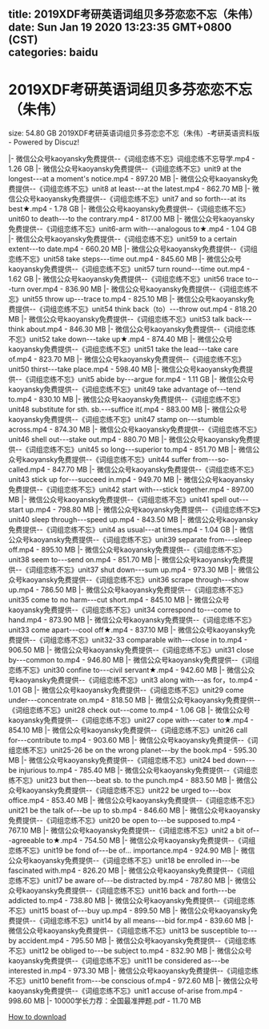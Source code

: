 
title: 2019XDF考研英语词组贝多芬恋恋不忘（朱伟）
date: Sun Jan 19 2020 13:23:35 GMT+0800 (CST)    
categories: baidu
---

# 2019XDF考研英语词组贝多芬恋恋不忘（朱伟）
size: 54.80 GB
 2019XDF考研英语词组贝多芬恋恋不忘（朱伟）-考研英语资料版 - Powered by Discuz!
 
|- 微信公众号kaoyansky免费提供--《词组恋练不忘》词组恋练不忘导学.mp4 - 1.26 GB
|- 微信公众号kaoyansky免费提供--《词组恋练不忘》unit9 at the longest---at a moment's notice.mp4 - 897.20 MB
|- 微信公众号kaoyansky免费提供--《词组恋练不忘》unit8 at least---at the latest.mp4 - 862.70 MB
|- 微信公众号kaoyansky免费提供--《词组恋练不忘》unit7 and so forth---at its best★.mp4 - 1.78 GB
|- 微信公众号kaoyansky免费提供--《词组恋练不忘》unit60 to death---to the contrary.mp4 - 817.00 MB
|- 微信公众号kaoyansky免费提供--《词组恋练不忘》unit6-arm with---analogous to★.mp4 - 1.04 GB
|- 微信公众号kaoyansky免费提供--《词组恋练不忘》unit59 to a certain extent---to date.mp4 - 660.20 MB
|- 微信公众号kaoyansky免费提供--《词组恋练不忘》unit58 take steps---time out.mp4 - 845.60 MB
|- 微信公众号kaoyansky免费提供--《词组恋练不忘》unit57 turn round---time out.mp4 - 1.62 GB
|- 微信公众号kaoyansky免费提供--《词组恋练不忘》unit56 trace to---turn over.mp4 - 836.90 MB
|- 微信公众号kaoyansky免费提供--《词组恋练不忘》unit55 throw up---trace to.mp4 - 825.10 MB
|- 微信公众号kaoyansky免费提供--《词组恋练不忘》unit54 think back（to）---throw out.mp4 - 818.20 MB
|- 微信公众号kaoyansky免费提供--《词组恋练不忘》unit53 talk back---think about.mp4 - 846.30 MB
|- 微信公众号kaoyansky免费提供--《词组恋练不忘》unit52 take down---take up★.mp4 - 874.40 MB
|- 微信公众号kaoyansky免费提供--《词组恋练不忘》unit51 take the lead---take care of.mp4 - 823.70 MB
|- 微信公众号kaoyansky免费提供--《词组恋练不忘》unit50 thirst---take place.mp4 - 598.40 MB
|- 微信公众号kaoyansky免费提供--《词组恋练不忘》unit5 abide  by---argue for.mp4 - 1.11 GB
|- 微信公众号kaoyansky免费提供--《词组恋练不忘》unit49 take advantage of---tend to.mp4 - 830.10 MB
|- 微信公众号kaoyansky免费提供--《词组恋练不忘》unit48 substitute for sth. sb.---suffice it(.mp4 - 883.00 MB
|- 微信公众号kaoyansky免费提供--《词组恋练不忘》unit47 stamp on---stumble across.mp4 - 874.30 MB
|- 微信公众号kaoyansky免费提供--《词组恋练不忘》unit46 shell out---stake out.mp4 - 880.70 MB
|- 微信公众号kaoyansky免费提供--《词组恋练不忘》unit45 so long---superior to.mp4 - 851.70 MB
|- 微信公众号kaoyansky免费提供--《词组恋练不忘》unit44 suffer from---so-called.mp4 - 847.70 MB
|- 微信公众号kaoyansky免费提供--《词组恋练不忘》unit43 stick up for---succeed in.mp4 - 949.70 MB
|- 微信公众号kaoyansky免费提供--《词组恋练不忘》unit42 start with---stick together.mp4 - 897.00 MB
|- 微信公众号kaoyansky免费提供--《词组恋练不忘》unit41 spell out---start up.mp4 - 798.80 MB
|- 微信公众号kaoyansky免费提供--《词组恋练不忘》unit40 sleep through---speed  up.mp4 - 843.50 MB
|- 微信公众号kaoyansky免费提供--《词组恋练不忘》unit4 as usual---at times.mp4 - 1.04 GB
|- 微信公众号kaoyansky免费提供--《词组恋练不忘》unit39 separate from---sleep off.mp4 - 895.10 MB
|- 微信公众号kaoyansky免费提供--《词组恋练不忘》unit38 seem to---send on.mp4 - 851.70 MB
|- 微信公众号kaoyansky免费提供--《词组恋练不忘》unit37 shut down---sum up.mp4 - 973.30 MB
|- 微信公众号kaoyansky免费提供--《词组恋练不忘》unit36 scrape through---show up.mp4 - 786.50 MB
|- 微信公众号kaoyansky免费提供--《词组恋练不忘》unit35 come to no harm---cut short.mp4 - 845.10 MB
|- 微信公众号kaoyansky免费提供--《词组恋练不忘》unit34 correspond to---come to hand.mp4 - 873.90 MB
|- 微信公众号kaoyansky免费提供--《词组恋练不忘》unit33 come apart---cool off★.mp4 - 837.10 MB
|- 微信公众号kaoyansky免费提供--《词组恋练不忘》unit32-33 comparable with---close in to.mp4 - 906.50 MB
|- 微信公众号kaoyansky免费提供--《词组恋练不忘》unit31 close by---common to.mp4 - 946.80 MB
|- 微信公众号kaoyansky免费提供--《词组恋练不忘》unit30 confine to---civil servant★.mp4 - 942.60 MB
|- 微信公众号kaoyansky免费提供--《词组恋练不忘》unit3 along with---as for，to.mp4 - 1.01 GB
|- 微信公众号kaoyansky免费提供--《词组恋练不忘》unit29 come under---concentrate on.mp4 - 818.50 MB
|- 微信公众号kaoyansky免费提供--《词组恋练不忘》unit28 check out---come to.mp4 - 1.06 GB
|- 微信公众号kaoyansky免费提供--《词组恋练不忘》unit27 cope with---cater to★.mp4 - 854.10 MB
|- 微信公众号kaoyansky免费提供--《词组恋练不忘》unit26 call for---contribute to.mp4 - 903.60 MB
|- 微信公众号kaoyansky免费提供--《词组恋练不忘》unit25-26 be on the wrong planet---by the book.mp4 - 595.30 MB
|- 微信公众号kaoyansky免费提供--《词组恋练不忘》unit24 bed down---be injurious to.mp4 - 785.40 MB
|- 微信公众号kaoyansky免费提供--《词组恋练不忘》unit23 but then---beat sb. to the punch.mp4 - 883.50 MB
|- 微信公众号kaoyansky免费提供--《词组恋练不忘》unit22 be urged to---box office.mp4 - 853.40 MB
|- 微信公众号kaoyansky免费提供--《词组恋练不忘》unit21 be the talk of---be up to sb.mp4 - 846.60 MB
|- 微信公众号kaoyansky免费提供--《词组恋练不忘》unit20 be open to---be supposed to.mp4 - 767.10 MB
|- 微信公众号kaoyansky免费提供--《词组恋练不忘》unit2 a bit of---agreeable to★.mp4 - 754.50 MB
|- 微信公众号kaoyansky免费提供--《词组恋练不忘》unit19 be fond of---be of... importance.mp4 - 924.90 MB
|- 微信公众号kaoyansky免费提供--《词组恋练不忘》unit18 be enrolled in---be fascinated with.mp4 - 826.20 MB
|- 微信公众号kaoyansky免费提供--《词组恋练不忘》unit17 be aware of---be distracted by.mp4 - 787.80 MB
|- 微信公众号kaoyansky免费提供--《词组恋练不忘》unit16 back and forth---be addicted to.mp4 - 738.80 MB
|- 微信公众号kaoyansky免费提供--《词组恋练不忘》unit15 boast of---buy up.mp4 - 899.50 MB
|- 微信公众号kaoyansky免费提供--《词组恋练不忘》unit14 by all means---bid for.mp4 - 839.60 MB
|- 微信公众号kaoyansky免费提供--《词组恋练不忘》unit13 be susceptible to---by accident.mp4 - 795.50 MB
|- 微信公众号kaoyansky免费提供--《词组恋练不忘》unit12 be obliged to---be subject to.mp4 - 832.90 MB
|- 微信公众号kaoyansky免费提供--《词组恋练不忘》unit11 be considered as---be interested in.mp4 - 973.30 MB
|- 微信公众号kaoyansky免费提供--《词组恋练不忘》unit10 benefit from---be conscious of.mp4 - 972.60 MB
|- 微信公众号kaoyansky免费提供--《词组恋练不忘》unit1 accuse of-arise from.mp4 - 998.60 MB
|- 10000学长力荐：全国最准押题.pdf - 11.70 MB

[How to download](https://bpcam.bemobtrk.com/go/2ceec3aa-1ca2-46d6-b9ff-aaa5c184517c?jno=243)